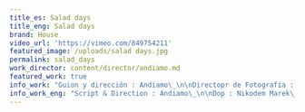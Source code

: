 ```yaml
---
title_es: Salad days
title_eng: Salad days
brand: House
video_url: 'https://vimeo.com/849754211'
featured_image: /uploads/salad days.jpg
permalink: salad_days
work_director: content/director/andiamo.md
featured_work: true
info_work: "Guion y dirección : Andiamo\_\n\nDirectopr de Fotografía : Nikodem Marek\_\n\nSteady Cam: Adam Mendry\_\n\nDirector de Arte : Nina Utrata\_\n\nEditor: Kuba Tomaszewicz\n\nSonido: Kuba Tomaszewicz, Krystian Koscijanski\_\n\nCorrección de color : Szymon Obrostek, Maurizzio Moretti\n\nAnimación : Igor Kaczmarek\_\n\nMúsica: FMA\n"
info_work_eng: "Script & Direction : Andiamo\_\n\nDop : Nikodem Marek\_\n\nSteady Cam: Adam Mendry\_\n\nSet Design : Nina Utrata\_\n\nEdit: Kuba Tomaszewicz\n\nSound: Kuba Tomaszewicz, Krystian Koscijanski\_\n\nGrading : Szymon Obrostek, Maurizzio Moretti\n\nAnimation : Igor Kaczmarek\_\n\nMusic: FMA\n"
---
```


